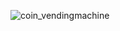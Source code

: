 ![coin_vendingmachine](https://github.com/Firoz-Thapa/Coin_vending_machine/assets/154414703/08baefc0-4aa2-464d-b9d6-4c627408fded)
